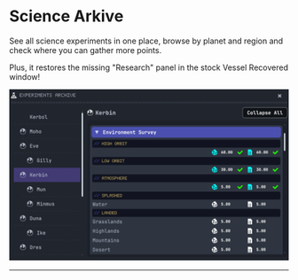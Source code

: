 # Science Arkive

See all science experiments in one place, browse by planet and region and check where you can gather more points.

Plus, it restores the missing "Research" panel in the stock Vessel Recovered window!

![Science Arkive in game screen](science-arkive-screen.png)

---





